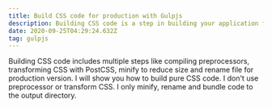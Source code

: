 ```yaml
---
title: Build CSS code for production with Gulpjs
description: Building CSS code is a step in building your application for production
date: 2020-09-25T04:29:24.632Z
tag: gulpjs
---
```

Building CSS code includes multiple steps like compiling preprocessors, transforming CSS with PostCSS, minify to reduce size and rename file for production version. I will show you how to build pure CSS code. I don't use preprocessor or transform CSS. I only minify, rename and bundle code to the output directory.